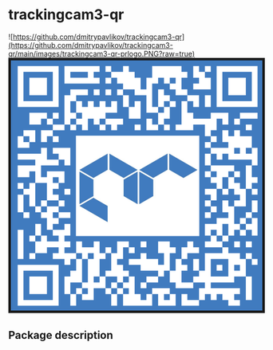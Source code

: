 # trackingcam3-qr
![https://github.com/dmitrypavlikov/trackingcam3-qr](https://github.com/dmitrypavlikov/trackingcam3-qr/main/images/trackingcam3-qr-prlogo.PNG?raw=true)
<img src="/images/trackingcam3-qr-prlogo.PNG" border="5px solid black"/>
## Package description
